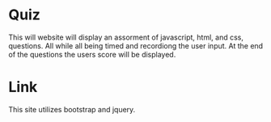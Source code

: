 # Quiz

This will website will display an assorment of javascript, html, and css, questions. All while all being timed and recordiong the user input. At the end of the questions the users score will be displayed.

# Link

This site utilizes bootstrap and jquery.